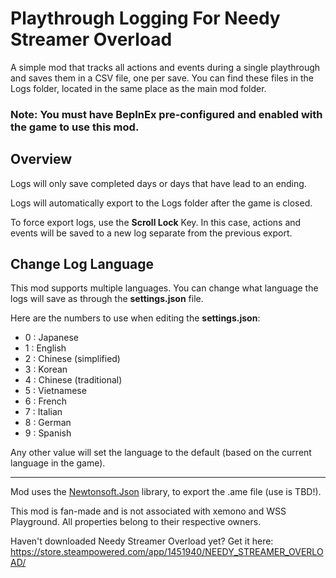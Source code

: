 # Playthrough Logging For Needy Streamer Overload

A simple mod that tracks all actions and events during a single playthrough and saves them in a CSV file, one per save.
You can find these files in the Logs folder, located in the same place as the main mod folder.

### Note: You must have BepInEx pre-configured and enabled with the game to use this mod.

## Overview

Logs will only save completed days or days that have lead to an ending.

Logs will automatically export to the Logs folder after the game is closed. 

To force export logs, use the **Scroll Lock** Key. In this case, actions and events will be saved to a new log separate from the previous export.

## Change Log Language

This mod supports multiple languages. You can change what language the logs will save as through the **settings.json** file.

Here are the numbers to use when editing the **settings.json**:

- 0 : Japanese
- 1 : English
- 2 : Chinese (simplified)
- 3 : Korean
- 4 : Chinese (traditional)
- 5 : Vietnamese
- 6 : French
- 7 : Italian
- 8 : German
- 9 : Spanish

Any other value will set the language to the default (based on the current language in the game).

-----

Mod uses the [Newtonsoft.Json](https://github.com/JamesNK/Newtonsoft.Json) library, to export the .ame file (use is TBD!).


This mod is fan-made and is not associated with xemono and WSS Playground. All properties belong to their respective owners.

Haven't downloaded Needy Streamer Overload yet? Get it here: https://store.steampowered.com/app/1451940/NEEDY_STREAMER_OVERLOAD/
